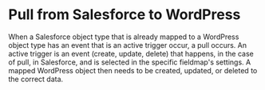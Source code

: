 # Pull from Salesforce to WordPress

When a Salesforce object type that is already mapped to a WordPress object type has an event that is an active trigger occur, a pull occurs. An active trigger is an event (create, update, delete) that happens, in the case of pull, in Salesforce, and is selected in the specific fieldmap's settings. A mapped WordPress object then needs to be created, updated, or deleted to the correct data.

